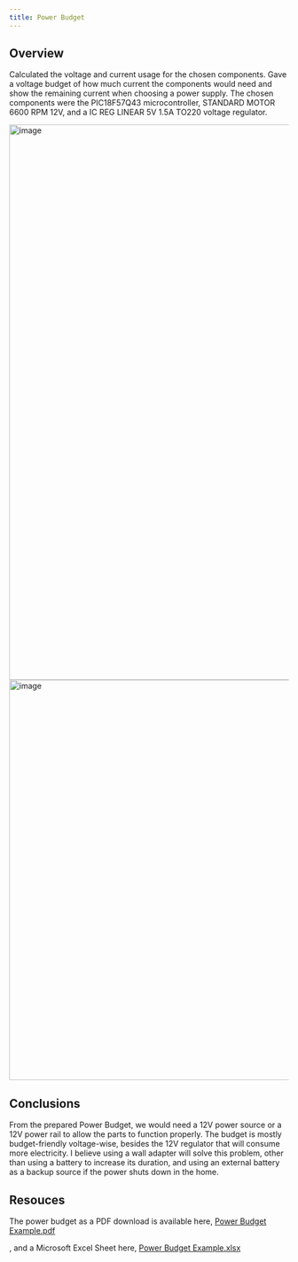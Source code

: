 ```yaml
---
title: Power Budget
---
```


## Overview
Calculated the voltage and current usage for the chosen components. Gave a voltage budget of how much current the components would need and show the remaining current when choosing a power supply. The chosen components were the PIC18F57Q43 microcontroller, STANDARD MOTOR 6600 RPM 12V, and a IC REG LINEAR 5V 1.5A TO220 voltage regulator.



<img width="1570" height="1002" alt="image" src="https://github.com/user-attachments/assets/82fa46c8-d815-499a-9b89-10e852eff0ef" />



<img width="1566" height="722" alt="image" src="https://github.com/user-attachments/assets/5f4fc377-d883-45f9-af6e-401b714622a8" />




## Conclusions

From the prepared Power Budget, we would need a 12V power source or a 12V power rail to allow the parts to function properly. The budget is mostly budget-friendly voltage-wise, besides the 12V regulator that will consume more electricity. I believe using a wall adapter will solve this problem, other than using a battery to increase its duration, and using an external battery as a backup source if the power shuts down in the home.  

## Resouces

The power budget as a PDF download is available here, [Power Budget Example.pdf](https://github.com/user-attachments/files/23277122/Power.Budget.Example.pdf)

, and a Microsoft Excel Sheet here, [Power Budget Example.xlsx](https://github.com/user-attachments/files/23277161/Power.Budget.Example.xlsx)

